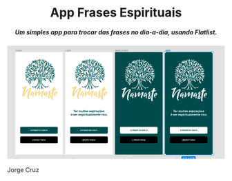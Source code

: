 <h1 style=" text-align:center; font-weight:bold;">
App Frases Espirituais
</h1>
<h5 style=" text-align:center;">Um simples app para trocar das frases no dia-a-dia, usando <b>Flatlist.</b></h5> 

<img src="screen.png"/>

<p>Jorge Cruz</p>
